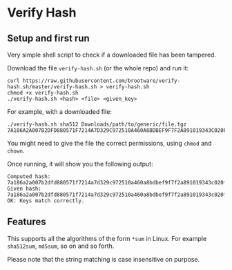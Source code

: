 # Verify Hash

## Setup and first run
Very simple shell script to check if a downloaded file has been tampered.

Download the file `verify-hash.sh` (or the whole repo) and run it:
```
curl https://raw.githubusercontent.com/brootware/verify-hash.sh/master/verify-hash.sh > verify-hash.sh
chmod +x verify-hash.sh
./verify-hash.sh <hash> <file> <given_key>
```

For example, with a downloaded file:
```
./verify-hash.sh sha512 Downloads/path/to/generic/file.tgz 7A186A2A007B2DFD880571F7214A7D329C972510A460A8BDBEF9F7F2A891019343C020F74B496A61E5AA42BC9E9A79CC99DEFE5CB3BF8B6F49C07E01B259BC6B
```

You might need to give the file the correct permissions, using `chmod` and `chown`.

Once running, it will show you the following output:
```
Computed hash: 7a186a2a007b2dfd880571f7214a7d329c972510a460a8bdbef9f7f2a891019343c020f74b496a61e5aa42bc9e9a79cc99defe5cb3bf8b6f49c07e01b259bc6b
Given hash:    7a186a2a007b2dfd880571f7214a7d329c972510a460a8bdbef9f7f2a891019343c020f74b496a61e5aa42bc9e9a79cc99defe5cb3bf8b6f49c07e01b259bc6b
OK: Keys match correctly.
```

## Features
This supports all the algorithms of the form `*sum` in Linux. For example `sha512sum`, `md5sum`, so on and so forth.

Please note that the string matching is case insensitive on purpose.

